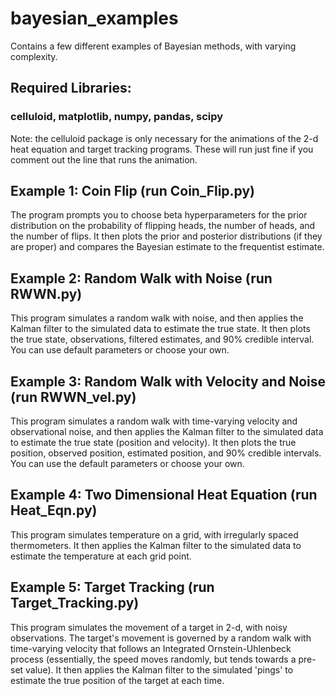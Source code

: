 # bayesian_examples
Contains a few different examples of Bayesian methods, with varying complexity.

## Required Libraries: 
### celluloid, matplotlib, numpy, pandas, scipy
Note: the celluloid package is only necessary for the animations of the 2-d heat equation and target tracking programs. These will run just fine if you comment out the line that runs the animation.

## Example 1: Coin Flip (run Coin_Flip.py)
The program prompts you to choose beta hyperparameters for the prior distribution on the probability of flipping heads, the number of heads, and the number of flips. It then plots the prior and posterior distributions (if they are proper) and compares the Bayesian estimate to the frequentist estimate.

## Example 2: Random Walk with Noise (run RWWN.py)
This program simulates a random walk with noise, and then applies the Kalman filter to the simulated data to estimate the true state. It then plots the true state, observations, filtered estimates, and 90% credible interval. You can use default parameters or choose your own.

## Example 3: Random Walk with Velocity and Noise (run RWWN_vel.py)
This program simulates a random walk with time-varying velocity and observational noise, and then applies the Kalman filter to the simulated data to estimate the true state (position and velocity). It then plots the true position, observed position, estimated position, and 90% credible intervals. You can use the default parameters or choose your own.

## Example 4: Two Dimensional Heat Equation (run Heat_Eqn.py)
This program simulates temperature on a grid, with irregularly spaced thermometers. It then applies the Kalman filter to the simulated data to estimate the temperature at each grid point.

## Example 5: Target Tracking (run Target_Tracking.py)
This program simulates the movement of a target in 2-d, with noisy observations. The target's movement is governed by a random walk with time-varying velocity that follows an Integrated Ornstein-Uhlenbeck process (essentially, the speed moves randomly, but tends towards a pre-set value). It then applies the Kalman filter to the simulated 'pings' to estimate the true position of the target at each time.
